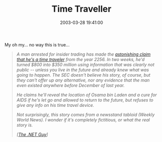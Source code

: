 ﻿---
layout: post
title: "Time Traveller"
comments: false
date: 2003-03-28 19:41:00
categories:
 - Technology
subtext-id: d0e7cd4c-53c5-4730-8085-7db3d0d17e5a
alias: /blog/Time-Traveller.aspx
---


My oh my... no way this is true...

> _A man arrested for insider trading has made the _[_astonishing claim that he's a time traveler_](http://tv.yahoo.com/news/wwn/20030319/104808600007.html)_ from the year 2256. In two weeks, he'd turned $800 into $350 million using information that was clearly not public -- unless you live in the future and already knew what was going to happen. The SEC doesn't believe his story, of course, but they can't offer up any alternative, nor any evidence that the man even existed anywhere before December of last year._
> 
> _He claims he'll reveal the location of Osama bin Laden and a cure for AIDS if he's let go and allowed to return to the future, but refuses to give any info on his time travel device._
> 
> _Not surprisingly, this story comes from a newsstand tabloid (Weekly World News). I wonder if it's completely fictitious, or what the real story is._
> 
> _[_[_The .NET Guy_](http://dotnetguy.techieswithcats.com/)_]_

